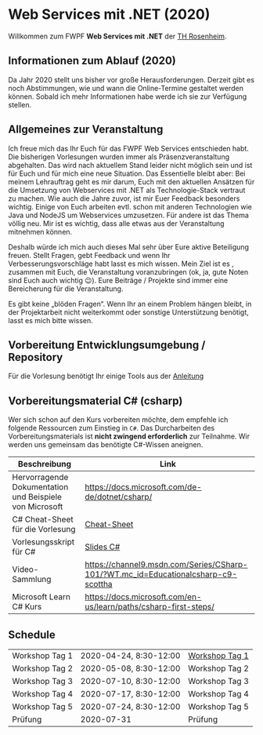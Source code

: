 # Web Services mit .NET (2020)

Willkommen zum FWPF **Web Services mit .NET** der [TH Rosenheim](https://www.th-rosenheim.de/).

## Informationen zum Ablauf (2020)

Da Jahr 2020 stellt uns bisher vor große Herausforderungen. Derzeit gibt es noch Abstimmungen, wie und wann die Online-Termine gestaltet werden können. Sobald ich mehr Informationen habe werde ich sie zur Verfügung stellen.

## Allgemeines zur Veranstaltung

Ich freue mich das Ihr Euch für das FWPF Web Services entschieden habt. Die bisherigen Vorlesungen wurden immer als Präsenzveranstaltung abgehalten. Das wird nach aktuellem Stand leider nicht möglich sein und ist für Euch und für mich eine neue Situation. Das Essentielle bleibt aber: Bei meinem Lehrauftrag geht es mir darum, Euch mit den aktuellen Ansätzen für die Umsetzung von Webservices mit .NET als Technologie-Stack vertraut zu machen. Wie auch die Jahre zuvor, ist mir Euer Feedback besonders wichtig. Einige von Euch arbeiten evtl. schon mit anderen Technologien wie Java und NodeJS um Webservices umzusetzen. Für andere ist das Thema völlig neu. Mir ist es wichtig, dass alle etwas aus der Veranstaltung mitnehmen können.

Deshalb würde ich mich auch dieses Mal sehr über Eure aktive Beteiligung freuen. Stellt Fragen, gebt Feedback und wenn Ihr Verbesserungsvorschläge habt lasst es mich wissen. Mein Ziel ist es , zusammen mit Euch, die Veranstaltung voranzubringen (ok, ja, gute Noten sind Euch auch wichtig 😉). Eure Beiträge / Projekte sind immer eine Bereicherung für die Veranstaltung.

Es gibt keine „blöden Fragen“. Wenn Ihr an einem Problem hängen bleibt, in der Projektarbeit nicht weiterkommt oder sonstige Unterstützung benötigt, lasst es mich bitte wissen.

## Vorbereitung Entwicklungsumgebung / Repository

Für die Vorlesung benötigt Ihr einige Tools aus der [Anleitung](../../00_prerequisites/setup_instructions.md)

## Vorbereitungsmaterial C\# (csharp)

Wer sich schon auf den Kurs vorbereiten möchte, dem empfehle ich folgende Ressourcen zum Einstieg in `C#`. Das Durcharbeiten des Vorbereitungsmaterials ist **nicht zwingend erforderlich** zur Teilnahme. Wir werden uns gemeinsam das benötigte C#-Wissen aneignen.

| Beschreibung                                            | Link                                                                               |
| ------------------------------------------------------- | ---------------------------------------------------------------------------------- |
| Hervorragende Dokumentation und Beispiele von Microsoft | https://docs.microsoft.com/de-de/dotnet/csharp/                                    |
| C# Cheat-Sheet für die Vorlesung                        | [Cheat-Sheet](../../00_cheatsheets/csharplanguage/csharp_cheat_sheet.md)           |
| Vorlesungsskript für C#                                 | [Slides C#](../slides/CSharp%20Language.pdf)                                       |
| Video-Sammlung                                          | https://channel9.msdn.com/Series/CSharp-101/?WT.mc_id=Educationalcsharp-c9-scottha |
| Microsoft Learn C# Kurs                                 | https://docs.microsoft.com/en-us/learn/paths/csharp-first-steps/                   |

## Schedule

|                |                        |                                                  |
| -------------- | ---------------------- | ------------------------------------------------ |
| Workshop Tag 1 | 2020-04-24, 8:30-12:00 | [Workshop Tag 1](../01_workshop_day_1/readme.md) |
| Workshop Tag 2 | 2020-05-08, 8:30-12:00 | Workshop Tag 2                                   |
| Workshop Tag 3 | 2020-07-10, 8:30-12:00 | Workshop Tag 3                                   |
| Workshop Tag 4 | 2020-07-17, 8:30-12:00 | Workshop Tag 4                                   |
| Workshop Tag 5 | 2020-07-24, 8:30-12:00 | Workshop Tag 5                                   |
| Prüfung        | 2020-07-31             | Prüfung                                          |
